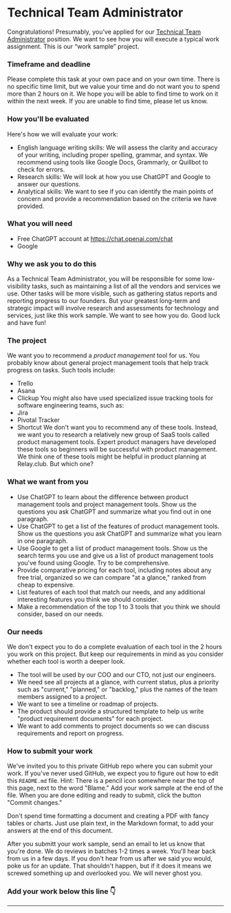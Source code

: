 # Technical Team Administrator

Congratulations! Presumably, you've applied for our [Technical Team Administrator](https://hiring-relay-club.pages.dev/jobs/tech-administrator) position. We want to see how you will execute a typical work assignment. This is our “work sample” project.

### Timeframe and deadline
Please complete this task at your own pace and on your own time. There is no specific time limit, but we value your time and do not want you to spend more than 2 hours on it. We hope you will be able to find time to work on it within the next week. If you are unable to find time, please let us know.

### How you'll be evaluated
Here's how we will evaluate your work:
- English language writing skills: We will assess the clarity and accuracy of your writing, including proper spelling, grammar, and syntax. We recommend using tools like Google Docs, Grammarly, or Quillbot to check for errors.
- Research skills: We will look at how you use ChatGPT and Google to answer our questions.
- Analytical skills: We want to see if you can identify the main points of concern and provide a recommendation based on the criteria we have provided.

### What you will need
- Free ChatGPT account at https://chat.openai.com/chat
- Google

### Why we ask you to do this
As a Technical Team Administrator, you will be responsible for some low-visibility tasks, such as maintaining a list of all the vendors and services we use. Other tasks will be more visible, such as gathering status reports and reporting progress to our founders. But your greatest long-term and strategic impact will involve research and assessments for technology and services, just like this work sample. We want to see how you do. Good luck and have fun!

### The project
We want you to recommend a *product management* tool for us. You probably know about general project management tools that help track progress on tasks. Such tools include:
- Trello
- Asana
- Clickup
You might also have used specialized issue tracking tools for software engineering teams, such as:
- Jira
- Pivotal Tracker
- Shortcut
We don't want you to recommend any of these tools. Instead, we want you to research a relatively new group of SaaS tools called product management tools. Expert product managers have developed these tools so beginners will be successful with product management. We think one of these tools might be helpful in product planning at Relay.club. But which one?

### What we want from you
- Use ChatGPT to learn about the difference between product management tools and project management tools. Show us the questions you ask ChatGPT and summarize what you find out in one paragraph.
- Use ChatGPT to get a list of the features of product management tools. Show us the questions you ask ChatGPT and summarize what you learn in one paragraph.
- Use Google to get a list of product management tools. Show us the search terms you use and give us a list of product management tools you've found using Google. Try to be comprehensive.
- Provide comparative pricing for each tool, including notes about any free trial, organized so we can compare "at a glance," ranked from cheap to expensive.
- List features of each tool that match our needs, and any additional interesting features you think we should consider.
- Make a recommendation of the top 1 to 3 tools that you think we should consider, based on our needs.

### Our needs
We don't expect you to do a complete evaluation of each tool in the 2 hours you work on this project. But keep our requirements in mind as you consider whether each tool is worth a deeper look.
- The tool will be used by our COO and our CTO, not just our engineers.
- We need see all projects at a glance, with current status, plus a priority such as "current," "planned," or "backlog," plus the names of the team members assigned to a project.
- We want to see a timeline or roadmap of projects.
- The product should provide a structured template to help us write "product requirement documents" for each project.
- We want to add comments to project documents so we can discuss requirements and report on progress.

### How to submit your work
We've invited you to this private GitHub repo where you can submit your work. If you've never used GitHub, we expect you to figure out how to edit this `README.md` file. Hint: There is a pencil icon somewhere near the top of this page, next to the word "Blame." Add your work sample at the end of the file. When you are done editing and ready to submit, click the button "Commit changes."

Don't spend time formatting a document and creating a PDF with fancy tables or charts. Just use plain text, in the Markdown format, to add your answers at the end of this document. 

After you submitt your work sample, send an email to let us know that you're done. We do reviews in batches 1-2 times a week. You'll hear back from us in a few days. If you don't hear from us after we said you would, poke us for an update. That shouldn't happen, but if it does it means we screwed something up and overlooked you. We will never ghost you.

### Add your work below this line 👇
---
